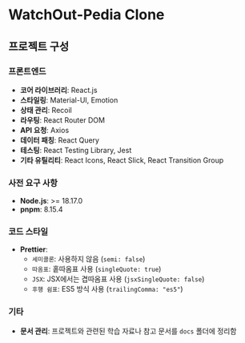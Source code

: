 # WatchOut-Pedia Clone

## 프로젝트 구성

### 프론트엔드
- **코어 라이브러리**: React.js
- **스타일링**: Material-UI, Emotion
- **상태 관리**: Recoil
- **라우팅**: React Router DOM
- **API 요청**: Axios
- **데이터 패칭**: React Query
- **테스팅**: React Testing Library, Jest
- **기타 유틸리티**: React Icons, React Slick, React Transition Group


### 사전 요구 사항

- **Node.js**: >= 18.17.0
- **pnpm**: 8.15.4

### 코드 스타일
- **Prettier**:
    - `세미콜론`: 사용하지 않음 (`semi: false`)
    - `따옴표`: 홑따옴표 사용 (`singleQuote: true`)
    - `JSX`: JSX에서는 겹따옴표 사용 (`jsxSingleQuote: false`)
    - `후행 쉼표`: ES5 방식 사용 (`trailingComma: "es5"`)

### 기타
- **문서 관리**: 프로젝트와 관련된 학습 자료나 참고 문서를 `docs` 폴더에 정리함
